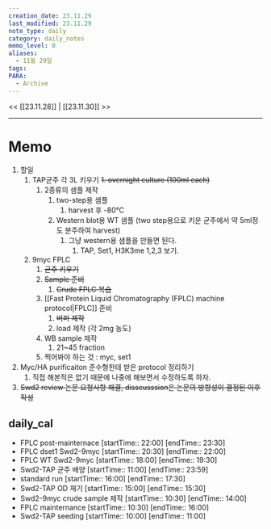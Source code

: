 ```yaml
---
creation_date: 23.11.29
last_modified: 23.11.29
note_type: daily
category: daily_notes
memo_level: 0
aliases:
  - 11월 29일
tags: 
PARA:
  - Archive
---
```


<< [[23.11.28]] | [[23.11.30]] >>

---
# Memo
1.  할일
	1. TAP균주 각 3L 키우기
		~~1. overnight culture (100ml each)~~
		1. 2종류의 샘플 제작
			1. two-step용 샘플
				1. harvest 후 -80℃ 
			2. Western blot용 WT 샘플 (two step용으로 키운 균주에서 약 5ml정도 분주하여 harvest)
				1. 그냥 western용 샘플을 만들면 된다.
					1. TAP, Set1, H3K3me 1,2,3 보기.
	2. 9myc FPLC
		1. ~~균주 키우기~~
		2. ~~Sample 준비~~
			1. ~~Crude FPLC 복습~~
		3. [[Fast Protein Liquid Chromatography (FPLC) machine protocol|FPLC]] 준비
			1. ~~버퍼 제작~~
			2. load 제작 (각 2mg 농도)
		4. WB sample 제작
			1. 21~45 fraction
		5. 찍어봐야 하는 것 : myc, set1
2. Myc/HA purificaiton 준수형한테 받은 protocol 정리하기
	1. 직접 해본적은 없기 때문에 나중에 해보면서 수정하도록 하자.
3. ~~Swd2 review 논문 요청사항 해결, disscusssion은 논문의 방향성이 결정된 이후 작성~~

## daily_cal
-  FPLC post-mainternace [startTime:: 22:00]  [endTime:: 23:30]
-  FPLC dset1 Swd2-9myc [startTime:: 20:30]  [endTime:: 22:00]
-  FPLC WT Swd2-9myc [startTime:: 18:00]  [endTime:: 19:30]
-  Swd2-TAP 균주 배양 [startTime:: 11:00]  [endTime:: 23:59]
-  standard run [startTime:: 16:00]  [endTime:: 17:30]
-  Swd2-TAP OD 재기 [startTime:: 15:00]  [endTime:: 15:30]
-  Swd2-9myc crude sample 제작 [startTime:: 10:30]  [endTime:: 14:00]
-  FPLC mainternance [startTime:: 10:30]  [endTime:: 16:00]
-  Swd2-TAP seeding [startTime:: 10:00]  [endTime:: 11:00]
